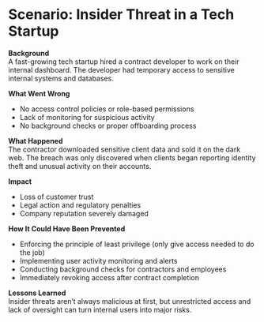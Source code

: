 # Scenario: Insider Threat in a Tech Startup

**Background**  
A fast-growing tech startup hired a contract developer to work on their internal dashboard. The developer had temporary access to sensitive internal systems and databases.

**What Went Wrong**  
- No access control policies or role-based permissions
- Lack of monitoring for suspicious activity
- No background checks or proper offboarding process

**What Happened**  
The contractor downloaded sensitive client data and sold it on the dark web. The breach was only discovered when clients began reporting identity theft and unusual activity on their accounts.

**Impact**  
- Loss of customer trust  
- Legal action and regulatory penalties  
- Company reputation severely damaged

**How It Could Have Been Prevented**  
- Enforcing the principle of least privilege (only give access needed to do the job)  
- Implementing user activity monitoring and alerts  
- Conducting background checks for contractors and employees  
- Immediately revoking access after contract completion

**Lessons Learned**  
Insider threats aren’t always malicious at first, but unrestricted access and lack of oversight can turn internal users into major risks.
